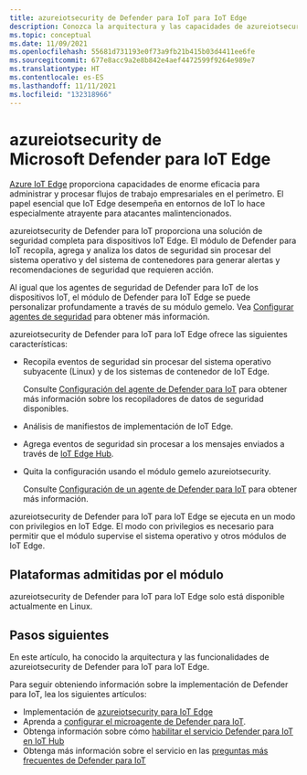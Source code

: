 ```yaml
---
title: azureiotsecurity de Defender para IoT para IoT Edge
description: Conozca la arquitectura y las capacidades de azureiotsecurity de Microsoft Defender para IoT para IoT Edge.
ms.topic: conceptual
ms.date: 11/09/2021
ms.openlocfilehash: 55681d731193e0f73a9fb21b415b03d4411ee6fe
ms.sourcegitcommit: 677e8acc9a2e8b842e4aef4472599f9264e989e7
ms.translationtype: HT
ms.contentlocale: es-ES
ms.lasthandoff: 11/11/2021
ms.locfileid: "132318966"
---
```

# <a name="microsoft-defender-for-iot-edge-azureiotsecurity"></a>azureiotsecurity de Microsoft Defender para IoT Edge

[Azure IoT Edge](../../iot-edge/index.yml) proporciona capacidades de enorme eficacia para administrar y procesar flujos de trabajo empresariales en el perímetro. El papel esencial que IoT Edge desempeña en entornos de IoT lo hace especialmente atrayente para atacantes malintencionados.

azureiotsecurity de Defender para IoT proporciona una solución de seguridad completa para dispositivos IoT Edge. El módulo de Defender para IoT recopila, agrega y analiza los datos de seguridad sin procesar del sistema operativo y del sistema de contenedores para generar alertas y recomendaciones de seguridad que requieren acción.

Al igual que los agentes de seguridad de Defender para IoT de los dispositivos IoT, el módulo de Defender para IoT Edge se puede personalizar profundamente a través de su módulo gemelo. Vea [Configurar agentes de seguridad](how-to-agent-configuration.md) para obtener más información.

azureiotsecurity de Defender para IoT para IoT Edge ofrece las siguientes características:

- Recopila eventos de seguridad sin procesar del sistema operativo subyacente (Linux) y de los sistemas de contenedor de IoT Edge.

  Consulte [Configuración del agente de Defender para IoT](how-to-agent-configuration.md) para obtener más información sobre los recopiladores de datos de seguridad disponibles.

- Análisis de manifiestos de implementación de IoT Edge.

- Agrega eventos de seguridad sin procesar a los mensajes enviados a través de [IoT Edge Hub](../../iot-edge/iot-edge-runtime.md#iot-edge-hub).

- Quita la configuración usando el módulo gemelo azureiotsecurity.

  Consulte [Configuración de un agente de Defender para IoT](how-to-agent-configuration.md) para obtener más información.

azureiotsecurity de Defender para IoT para IoT Edge se ejecuta en un modo con privilegios en IoT Edge. El modo con privilegios es necesario para permitir que el módulo supervise el sistema operativo y otros módulos de IoT Edge.

## <a name="module-supported-platforms"></a>Plataformas admitidas por el módulo

azureiotsecurity de Defender para IoT para IoT Edge solo está disponible actualmente en Linux.

## <a name="next-steps"></a>Pasos siguientes

En este artículo, ha conocido la arquitectura y las funcionalidades de azureiotsecurity de Defender para IoT para IoT Edge.

Para seguir obteniendo información sobre la implementación de Defender para IoT, lea los siguientes artículos:

- Implementación de [azureiotsecurity para IoT Edge](how-to-deploy-edge.md)
- Aprenda a [configurar el microagente de Defender para IoT](how-to-agent-configuration.md).
- Obtenga información sobre cómo [habilitar el servicio Defender para IoT en IoT Hub](quickstart-onboard-iot-hub.md)
- Obtenga más información sobre el servicio en las [preguntas más frecuentes de Defender para IoT](resources-agent-frequently-asked-questions.md)
